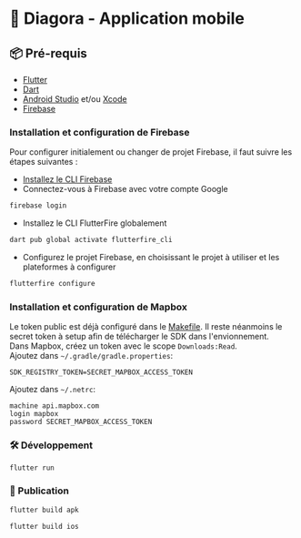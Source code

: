 # 📱 Diagora - Application mobile

## 📦 Pré-requis

- [Flutter](https://flutter.dev/docs/get-started/install)
- [Dart](https://dart.dev/get-dart)
- [Android Studio](https://developer.android.com/studio) et/ou [Xcode](https://developer.apple.com/xcode/)
- [Firebase](#installation-et-configuration-de-firebase)

### Installation et configuration de Firebase

Pour configurer initialement ou changer de projet Firebase, il faut suivre les étapes suivantes :

- [Installez le CLI Firebase](https://firebase.google.com/docs/cli#setup_update_cli)
- Connectez-vous à Firebase avec votre compte Google

```bash
firebase login
```

- Installez le CLI FlutterFire globalement

```bash
dart pub global activate flutterfire_cli
```

- Configurez le projet Firebase, en choisissant le projet à utiliser et les plateformes à configurer

```bash
flutterfire configure
```

### Installation et configuration de Mapbox
Le token public est déjà configuré dans le [Makefile](./Makefile). Il reste néanmoins le secret token à setup afin de télécharger le SDK dans l'envionnement.<br />
Dans Mapbox, créez un token avec le scope `Downloads:Read`.<br />
Ajoutez dans `~/.gradle/gradle.properties`:
```
SDK_REGISTRY_TOKEN=SECRET_MAPBOX_ACCESS_TOKEN
```
Ajoutez dans `~/.netrc`:
```
machine api.mapbox.com
login mapbox
password SECRET_MAPBOX_ACCESS_TOKEN
```

### 🛠 Développement

```bash
flutter run
```

### 📱 Publication

```bash
flutter build apk
```

```bash
flutter build ios
```
